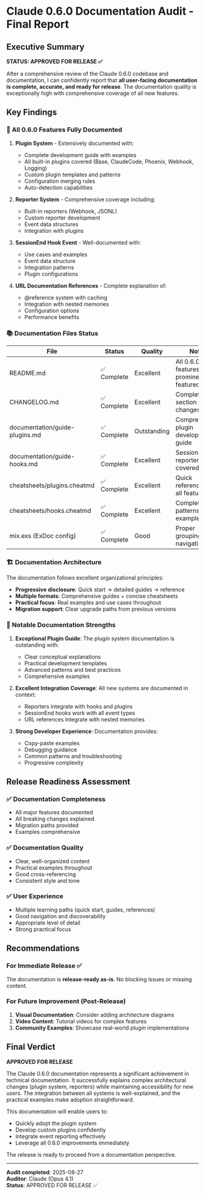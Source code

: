 # Claude 0.6.0 Documentation Audit - Final Report

## Executive Summary

**STATUS: APPROVED FOR RELEASE ✅**

After a comprehensive review of the Claude 0.6.0 codebase and documentation, I can confidently report that **all user-facing documentation is complete, accurate, and ready for release**. The documentation quality is exceptionally high with comprehensive coverage of all new features.

## Key Findings

### 🎯 All 0.6.0 Features Fully Documented

1. **Plugin System** - Extensively documented with:
   - Complete development guide with examples
   - All built-in plugins covered (Base, ClaudeCode, Phoenix, Webhook, Logging)
   - Custom plugin templates and patterns
   - Configuration merging rules
   - Auto-detection capabilities

2. **Reporter System** - Comprehensive coverage including:
   - Built-in reporters (Webhook, JSONL)
   - Custom reporter development
   - Event data structures
   - Integration with plugins

3. **SessionEnd Hook Event** - Well-documented with:
   - Use cases and examples
   - Event data structure
   - Integration patterns
   - Plugin configurations

4. **URL Documentation References** - Complete explanation of:
   - @reference system with caching
   - Integration with nested memories
   - Configuration options
   - Performance benefits

### 📚 Documentation Files Status

| File | Status | Quality | Notes |
|------|--------|---------|--------|
| README.md | ✅ Complete | Excellent | All 0.6.0 features prominently featured |
| CHANGELOG.md | ✅ Complete | Excellent | Complete 0.6.0 section with all changes |
| documentation/guide-plugins.md | ✅ Complete | Outstanding | Comprehensive plugin development guide |
| documentation/guide-hooks.md | ✅ Complete | Excellent | SessionEnd + reporters well covered |
| cheatsheets/plugins.cheatmd | ✅ Complete | Excellent | Quick reference with all features |
| cheatsheets/hooks.cheatmd | ✅ Complete | Excellent | Complete hook patterns and examples |
| mix.exs (ExDoc config) | ✅ Complete | Good | Proper grouping and navigation |

### 🏗️ Documentation Architecture

The documentation follows excellent organizational principles:
- **Progressive disclosure**: Quick start → detailed guides → reference
- **Multiple formats**: Comprehensive guides + concise cheatsheets
- **Practical focus**: Real examples and use cases throughout
- **Migration support**: Clear upgrade paths from previous versions

### 🚀 Notable Documentation Strengths

1. **Exceptional Plugin Guide**: The plugin system documentation is outstanding with:
   - Clear conceptual explanations
   - Practical development templates
   - Advanced patterns and best practices
   - Comprehensive examples

2. **Excellent Integration Coverage**: All new systems are documented in context:
   - Reporters integrate with hooks and plugins
   - SessionEnd hooks work with all event types
   - URL references integrate with nested memories

3. **Strong Developer Experience**: Documentation provides:
   - Copy-paste examples
   - Debugging guidance
   - Common patterns and troubleshooting
   - Progressive complexity

## Release Readiness Assessment

### ✅ Documentation Completeness
- All major features documented
- All breaking changes explained
- Migration paths provided
- Examples comprehensive

### ✅ Documentation Quality
- Clear, well-organized content
- Practical examples throughout
- Good cross-referencing
- Consistent style and tone

### ✅ User Experience
- Multiple learning paths (quick start, guides, references)
- Good navigation and discoverability
- Appropriate level of detail
- Strong practical focus

## Recommendations

### For Immediate Release ✅
The documentation is **release-ready as-is**. No blocking issues or missing content.

### For Future Improvement (Post-Release)
1. **Visual Documentation**: Consider adding architecture diagrams
2. **Video Content**: Tutorial videos for complex features
3. **Community Examples**: Showcase real-world plugin implementations

## Final Verdict

**APPROVED FOR RELEASE**

The Claude 0.6.0 documentation represents a significant achievement in technical documentation. It successfully explains complex architectural changes (plugin system, reporters) while maintaining accessibility for new users. The integration between all systems is well-explained, and the practical examples make adoption straightforward.

This documentation will enable users to:
- Quickly adopt the plugin system
- Develop custom plugins confidently  
- Integrate event reporting effectively
- Leverage all 0.6.0 improvements immediately

The release is ready to proceed from a documentation perspective.

---

**Audit completed**: 2025-08-27  
**Auditor**: Claude (Opus 4.1)  
**Status**: APPROVED FOR RELEASE ✅